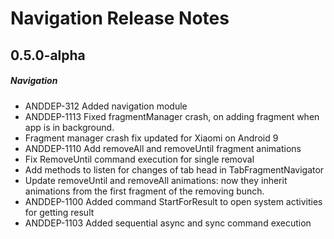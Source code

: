 # Navigation Release Notes

## 0.5.0-alpha
##### Navigation
* ANDDEP-312 Added navigation module
* ANDDEP-1113 Fixed fragmentManager crash, on adding fragment when app is in background.
* Fragment manager crash fix updated for Xiaomi on Android 9
* ANDDEP-1110 Add removeAll and removeUntil fragment animations
* Fix RemoveUntil command execution for single removal
* Add methods to listen for changes of tab head in TabFragmentNavigator
* Update removeUntil and removeAll animations: now they inherit animations from the first fragment of the removing bunch.
* ANDDEP-1100 Added command StartForResult to open system activities for getting result
* ANDDEP-1103 Added sequential async and sync command execution